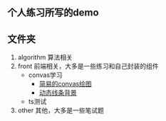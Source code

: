 ## 个人练习所写的demo

## 文件夹
1. algorithm 算法相关
2. front 前端相关，大多是一些练习和自己封装的组件
    - convas学习
        - [简易的convas绘图](https://simple-canvas-graph.fireflyshen.me)
        - [动态线条背景](https://dynamic-point-and-line.fireflyshen.me)
    - ts测试
3. other 其他，大多是一些笔试题